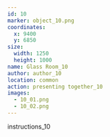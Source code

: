 ```yaml
---
id: 10
marker: object_10.png
coordinates:
  x: 9400
  y: 6850
size:
  width: 1250
  height: 1000
name: Glass Room_10
author: author_10
location: common
action: presenting together_10
images:
  - 10_01.png
  - 10_02.png
---
```


instructions_10
